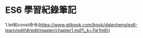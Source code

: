 # ES6 學習紀錄筆記

1.let和const命令\(https://www.gitbook.com/book/dalecheng/es6-learn/edit\#/edit/master/chapter1.md?\_k=7qr1m6\)



